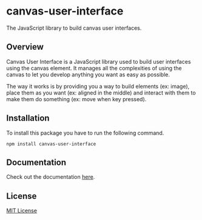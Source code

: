 # canvas-user-interface

The JavaScript library to build canvas user interfaces.

## Overview

Canvas User Interface is a JavaScript library used to build user interfaces using the canvas element. It manages all the complexities of using the canvas to let you develop anything you want as easy as possible.

The way it works is by providing you a way to build elements (ex: image), place them as you want (ex: aligned in the middle) and interact with them to make them do something (ex: move when key pressed).

## Installation

To install this package you have to run the following command.

```shell
npm install canvas-user-interface
```

## Documentation

Check out the documentation [here](https://canvas-user-interface-docs.vercel.app).

## License

[MIT License](https://opensource.org/license/mit)
